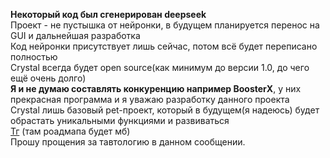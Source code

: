 **Некоторый код был сгенерирован deepseek**<br>
Проект - не пустышка от нейронки, в будущем планируется перенос на GUI и дальнейшая разработка<br>
Код нейронки присутствует лишь сейчас, потом всё будет переписано полностью<br>
Crystal всегда будет open source(как минимум до версии 1.0, до чего ещё очень долго)<br>
**Я и не думаю составлять конкуренцию например BoosterX**, у них прекрасная программа и я уважаю разработку данного проекта<br>
Crystal лишь базовый pet-проект, который в будущем(я надеюсь) будет обрастать уникальными функциями и развиваться<br>
[Тг](https://t.me/crystal) (там роадмапа будет мб)<br>
Прошу прощения за тавтологию в данном сообщении.<br>
